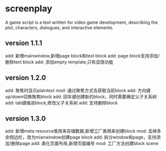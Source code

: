 # screenplay
A game script is a text written for video game development, describing the plot, characters, dialogues, and interactive elements.

## version 1.1.1
add: 新增mainwindow,新增page block和text block
add: page block支持添加/删除text block
add: 添加empty template,只有显隐功能

## version 1.2.0
add: 聚焦时显示plaintext
mod: 通过聚焦方式去获取当前block
add: 方向键up/down切换聚焦block
add: 回车键创建新的block，同时需要确定父子关系树
add: tab键缩进block,修改父子关系树
add: 支持删除block

## version 1.3.0
add: 新增meta resource类用来存储数据,新增工厂类用来创建block
mod: 去掉多余侧边栏，改为mianwindow创建page block
add: 拆分window和page，支持添加/删除page
add: 美化页面布局,新增页面编号
mod: 工厂方法创建block scene

